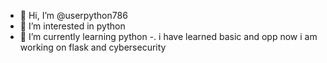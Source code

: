 - 👋 Hi, I’m @userpython786
- 👀 I’m interested in python
- 🌱 I’m currently learning python
-.    i have learned basic and opp 
now i am working on flask and cybersecurity



<!---
userpython786/userpython786 is a ✨ special ✨ repository because its `README.md` (this file) appears on your GitHub profile.
You can click the Preview link to take a look at your changes.
--->
